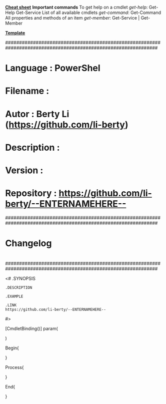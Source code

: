 <b><u>Cheat sheet</u></b>
<b>Important commands</b>
To get help on a cmdlet <i>get-help</i>:
	Get-Help Get-Service 
List of all available cmdlets <i>get-command</i>:
	Get-Command 
All properties and methods of an item <i>get-member</i>:
	Get-Service | Get-Member

<b><u>Template</u></b>

###############################################################################################################
# Language     :  PowerShel
# Filename     :  
# Autor        :  Berty Li (https://github.com/li-berty)
# Description  :  
# Version      : 
# Repository   :  https://github.com/li-berty/--ENTERNAMEHERE--
###############################################################################################################
#
# Changelog
#
###############################################################################################################

<#
    .SYNOPSIS
    
    .DESCRIPTION
    
    .EXAMPLE
    
    .LINK
    https://github.com/li-berty/--ENTERNAMEHERE--
#>

[CmdletBinding()]
param(

)

Begin{

}

Process{

}

End{

}
